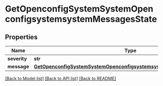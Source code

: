 # GetOpenconfigSystemSystemOpenconfigsystemsystemMessagesState

## Properties
Name | Type | Description | Notes
------------ | ------------- | ------------- | -------------
**severity** | **str** |  | [optional] 
**message** | [**GetOpenconfigSystemSystemOpenconfigsystemsystemMessagesStateMessage**](GetOpenconfigSystemSystemOpenconfigsystemsystemMessagesStateMessage.md) |  | [optional] 

[[Back to Model list]](../README.md#documentation-for-models) [[Back to API list]](../README.md#documentation-for-api-endpoints) [[Back to README]](../README.md)


